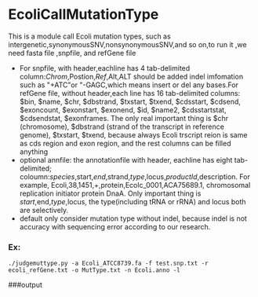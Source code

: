# EcoliCallMutationType
This is a module call Ecoli mutation types, such as intergenetic,synonymousSNV,nonsynonymousSNV,and so on,to run it ,we need fasta file ,snpfile, and refGene file

* For snpfile, with header,eachline has 4 tab-delimited column:$Chrom,$Postion,$Ref,$Alt,ALT should be added indel imfomation such as "+ATC"or "-GAGC,which means insert or del any bases.For refGene file, without header,each line has 16 tab-delimited columns: $bin, $name, $chr, $dbstrand, $txstart, $txend, $cdsstart, $cdsend, $exoncount, $exonstart, $exonend, $id, $name2, $cdsstartstat, $cdsendstat, $exonframes. The only real important thing is $chr (chromosome), $dbstrand (strand of the transcript in reference genome), $txstart, $txend, because always Ecoli trscript reion is same as cds region and exon region, and the rest columns can be filled anything
* optional annfile: the annotationfile with header, eachline has eight tab-delimited; coloumn:$species,$start,$end,$strand,$type,$locus,$productId,$description. For example, Ecoli,38,1451,+,protein,Ecolc_0001,ACA75689.1, chromosomal replication initiator protein DnaA. Only important thing is $start,$end,$type,$locus, the type(including tRNA or rRNA) and locus both are selectively.
* default only consider mutation type without indel, because indel is not accuracy with sequencing error according to our research.


### Ex:
```./judgemuttype.py -a Ecoli_ATCC8739.fa -f test.snp.txt -r ecoli_refGene.txt -o MutType.txt -n Ecoli.anno -l```

###output
